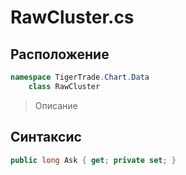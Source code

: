 
# RawCluster.cs
## Расположение
```csharp
namespace TigerTrade.Chart.Data  
    class RawCluster
```

> Описание

## Синтаксис
```csharp
public long Ask { get; private set; }
```
